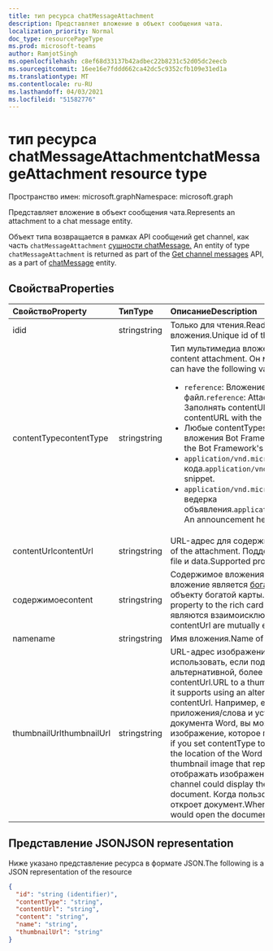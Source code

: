 ```yaml
---
title: тип ресурса chatMessageAttachment
description: Представляет вложение в объект сообщения чата.
localization_priority: Normal
doc_type: resourcePageType
ms.prod: microsoft-teams
author: RamjotSingh
ms.openlocfilehash: c8ef68d33137b42adbec22b8231c52d05dc2eecb
ms.sourcegitcommit: 16ee16e7fddd662ca42dc5c9352cfb109e31ed1a
ms.translationtype: MT
ms.contentlocale: ru-RU
ms.lasthandoff: 04/03/2021
ms.locfileid: "51582776"
---
```

# <a name="chatmessageattachment-resource-type"></a><span data-ttu-id="a1184-103">тип ресурса chatMessageAttachment</span><span class="sxs-lookup"><span data-stu-id="a1184-103">chatMessageAttachment resource type</span></span>

<span data-ttu-id="a1184-104">Пространство имен: microsoft.graph</span><span class="sxs-lookup"><span data-stu-id="a1184-104">Namespace: microsoft.graph</span></span>

<span data-ttu-id="a1184-105">Представляет вложение в объект сообщения чата.</span><span class="sxs-lookup"><span data-stu-id="a1184-105">Represents an attachment to a chat message entity.</span></span>

<span data-ttu-id="a1184-106">Объект типа возвращается в рамках API сообщений get channel, как часть `chatMessageAttachment` [сущности chatMessage.](chatmessage.md) [](../api/channel-list-messages.md)</span><span class="sxs-lookup"><span data-stu-id="a1184-106">An entity of type `chatMessageAttachment` is returned as part of the [Get channel messages](../api/channel-list-messages.md) API, as a part of [chatMessage](chatmessage.md) entity.</span></span>

## <a name="properties"></a><span data-ttu-id="a1184-107">Свойства</span><span class="sxs-lookup"><span data-stu-id="a1184-107">Properties</span></span>
| <span data-ttu-id="a1184-108">Свойство</span><span class="sxs-lookup"><span data-stu-id="a1184-108">Property</span></span>     | <span data-ttu-id="a1184-109">Тип</span><span class="sxs-lookup"><span data-stu-id="a1184-109">Type</span></span>   |<span data-ttu-id="a1184-110">Описание</span><span class="sxs-lookup"><span data-stu-id="a1184-110">Description</span></span>|
|:---------------|:--------|:----------|
|<span data-ttu-id="a1184-111">id</span><span class="sxs-lookup"><span data-stu-id="a1184-111">id</span></span>|<span data-ttu-id="a1184-112">string</span><span class="sxs-lookup"><span data-stu-id="a1184-112">string</span></span>| <span data-ttu-id="a1184-113">Только для чтения.</span><span class="sxs-lookup"><span data-stu-id="a1184-113">Read-only.</span></span> <span data-ttu-id="a1184-114">Уникальный id вложения.</span><span class="sxs-lookup"><span data-stu-id="a1184-114">Unique id of the attachment.</span></span>|
|<span data-ttu-id="a1184-115">contentType</span><span class="sxs-lookup"><span data-stu-id="a1184-115">contentType</span></span>| <span data-ttu-id="a1184-116">string</span><span class="sxs-lookup"><span data-stu-id="a1184-116">string</span></span> | <span data-ttu-id="a1184-117">Тип мультимедиа вложения контента.</span><span class="sxs-lookup"><span data-stu-id="a1184-117">The media type of the content attachment.</span></span> <span data-ttu-id="a1184-118">Он может иметь следующие значения:</span><span class="sxs-lookup"><span data-stu-id="a1184-118">It can have the following values:</span></span> <br><ul><li><span data-ttu-id="a1184-119">`reference`: Вложение — это ссылка на другой файл.</span><span class="sxs-lookup"><span data-stu-id="a1184-119">`reference`: Attachment is a link to another file.</span></span> <span data-ttu-id="a1184-120">Заполнять contentURL ссылкой на объект.</span><span class="sxs-lookup"><span data-stu-id="a1184-120">Populate the contentURL with the link to the object.</span></span></li><li><span data-ttu-id="a1184-121">Любые contentTypes, поддерживаемые [](/azure/bot-service/rest-api/bot-framework-rest-connector-api-reference?#attachment-object) объектом вложения Bot Framework</span><span class="sxs-lookup"><span data-stu-id="a1184-121">Any contentTypes supported by the Bot Framework's [Attachment object](/azure/bot-service/rest-api/bot-framework-rest-connector-api-reference?#attachment-object)</span></span></li><li><span data-ttu-id="a1184-122">`application/vnd.microsoft.card.codesnippet`. Фрагмент кода.</span><span class="sxs-lookup"><span data-stu-id="a1184-122">`application/vnd.microsoft.card.codesnippet`: A code snippet.</span></span> </li><li><span data-ttu-id="a1184-123">`application/vnd.microsoft.card.announcement`: Заглавная ведерка объявления.</span><span class="sxs-lookup"><span data-stu-id="a1184-123">`application/vnd.microsoft.card.announcement`: An announcement header.</span></span> </li>|
|<span data-ttu-id="a1184-124">contentUrl</span><span class="sxs-lookup"><span data-stu-id="a1184-124">contentUrl</span></span>|<span data-ttu-id="a1184-125">string</span><span class="sxs-lookup"><span data-stu-id="a1184-125">string</span></span>|<span data-ttu-id="a1184-126">URL-адрес для содержимого вложения.</span><span class="sxs-lookup"><span data-stu-id="a1184-126">URL for the content of the attachment.</span></span> <span data-ttu-id="a1184-127">Поддерживаемые протоколы: http, https, file и data.</span><span class="sxs-lookup"><span data-stu-id="a1184-127">Supported protocols: http, https, file and data.</span></span>|
|<span data-ttu-id="a1184-128">содержимое</span><span class="sxs-lookup"><span data-stu-id="a1184-128">content</span></span>|<span data-ttu-id="a1184-129">string</span><span class="sxs-lookup"><span data-stu-id="a1184-129">string</span></span>|<span data-ttu-id="a1184-130">Содержимое вложения.</span><span class="sxs-lookup"><span data-stu-id="a1184-130">The content of the attachment.</span></span> <span data-ttu-id="a1184-131">Если вложение является [богатой картой,](/microsoftteams/platform/task-modules-and-cards/cards/cards-reference)установите свойство объекту богатой карты.</span><span class="sxs-lookup"><span data-stu-id="a1184-131">If the attachment is a [rich card](/microsoftteams/platform/task-modules-and-cards/cards/cards-reference), set the property to the rich card object.</span></span> <span data-ttu-id="a1184-132">Это свойство и contentUrl являются взаимоисключающими.</span><span class="sxs-lookup"><span data-stu-id="a1184-132">This property and contentUrl are mutually exclusive.</span></span>|
|<span data-ttu-id="a1184-133">name</span><span class="sxs-lookup"><span data-stu-id="a1184-133">name</span></span>|<span data-ttu-id="a1184-134">string</span><span class="sxs-lookup"><span data-stu-id="a1184-134">string</span></span>|<span data-ttu-id="a1184-135">Имя вложения.</span><span class="sxs-lookup"><span data-stu-id="a1184-135">Name of the attachment.</span></span>|
|<span data-ttu-id="a1184-136">thumbnailUrl</span><span class="sxs-lookup"><span data-stu-id="a1184-136">thumbnailUrl</span></span>| <span data-ttu-id="a1184-137">string</span><span class="sxs-lookup"><span data-stu-id="a1184-137">string</span></span> |<span data-ttu-id="a1184-138">URL-адрес изображения эскиза, который канал может использовать, если поддерживает использование альтернативной, более мелкой формы контента или contentUrl.</span><span class="sxs-lookup"><span data-stu-id="a1184-138">URL to a thumbnail image that the channel can use if it supports using an alternative, smaller form of content or contentUrl.</span></span> <span data-ttu-id="a1184-139">Например, если вы установите contentType для приложения/слова и установите contentUrl к расположению документа Word, вы можете включить эскизное изображение, которое представляет документ.</span><span class="sxs-lookup"><span data-stu-id="a1184-139">For example, if you set contentType to application/word and set contentUrl to the location of the Word document, you might include a thumbnail image that represents the document.</span></span> <span data-ttu-id="a1184-140">Канал может отображать изображение эскиза вместо документа.</span><span class="sxs-lookup"><span data-stu-id="a1184-140">The channel could display the thumbnail image instead of the document.</span></span> <span data-ttu-id="a1184-141">Когда пользователь щелкает изображение, канал откроет документ.</span><span class="sxs-lookup"><span data-stu-id="a1184-141">When the user clicks the image, the channel would open the document.</span></span>|

## <a name="json-representation"></a><span data-ttu-id="a1184-142">Представление JSON</span><span class="sxs-lookup"><span data-stu-id="a1184-142">JSON representation</span></span>
 <span data-ttu-id="a1184-143">Ниже указано представление ресурса в формате JSON.</span><span class="sxs-lookup"><span data-stu-id="a1184-143">The following is a JSON representation of the resource</span></span>

<!-- {
  "blockType": "resource",
  "optionalProperties": [
    "thumbnailUrl",
    "content",
    "contentUrl"
  ],
  "keyProperty": "id",
  "@odata.type": "microsoft.graph.chatMessageAttachment"
}-->

```json
{
  "id": "string (identifier)",
  "contentType": "string",
  "contentUrl": "string",
  "content": "string",
  "name": "string",
  "thumbnailUrl": "string"
}

```

<!-- uuid: 8fcb5dbc-d5aa-4681-8e31-b001d5168d79
2015-10-25 14:57:30 UTC -->
<!--
{
  "type": "#page.annotation",
  "description": "chat attachment resource",
  "keywords": "",
  "section": "documentation",
  "tocPath": "",
  "suppressions": []
}
-->

